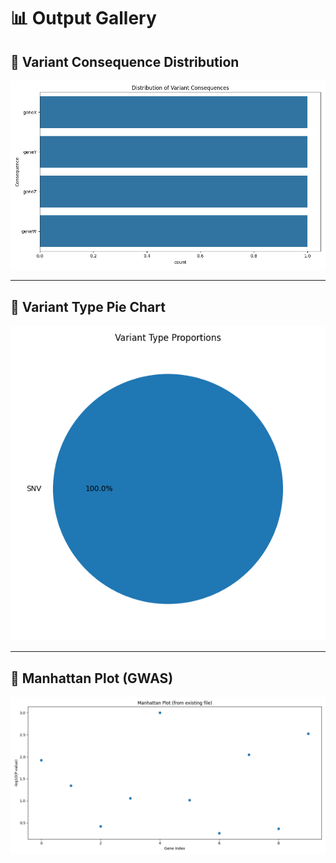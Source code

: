 # 📊 Output Gallery

## 🧬 Variant Consequence Distribution
![Consequence](images/consequence_distribution.png)

---

## 🥧 Variant Type Pie Chart
![Pie](images/variant_type_pie.png)

---

## 🌄 Manhattan Plot (GWAS)
![Manhattan](images/manhattan_plot_from_file.png)
